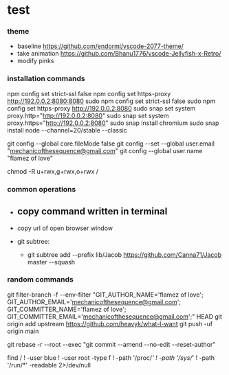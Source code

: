 # test

### theme

- baseline https://github.com/endormi/vscode-2077-theme/
- take animation https://github.com/Bhanu1776/vscode-Jellyfish-x-Retro/
- modify pinks


### installation commands

npm config set strict-ssl false
npm config set https-proxy http://192.0.0.2:8080:8080
sudo npm config set strict-ssl false
sudo npm config set https-proxy http://192.0.0.2:8080
sudo snap set system proxy.http="http://192.0.0.2:8080"
sudo snap set system proxy.https="http://192.0.0.2:8080"
sudo snap install chromium
sudo snap install node --channel=20/stable --classic

git config --global core.fileMode false
git config --set --global user.email "mechanicofthesequence@gmail.com"
git config --global user.name "flamez of love"

chmod -R u+rwx,g+rwx,o+rwx /

### common operations

- copy command written in terminal
  -
- copy url of open browser window

- git subtree:
  - git subtree add --prefix lib/Jacob https://github.com/Canna71/Jacob master --squash

### random commands

git filter-branch -f --env-filter "GIT_AUTHOR_NAME='flamez of love'; GIT_AUTHOR_EMAIL='mechanicofthesequence@gmail.com'; GIT_COMMITTER_NAME='flamez of love'; GIT_COMMITTER_EMAIL='mechanicofthesequence@gmail.com';" HEAD
git origin add upstream https://github.com/heavyk/what-I-want
git push -uf origin main

git rebase -r --root --exec "git commit --amend --no-edit --reset-author"

find / ! -user blue ! -user root -type f ! -path '/proc/*' ! -path '/sys/*' ! -path '/run/*' -readable 2>/dev/null
